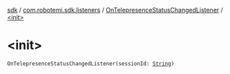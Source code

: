 [sdk](../../index.md) / [com.robotemi.sdk.listeners](../index.md) / [OnTelepresenceStatusChangedListener](index.md) / [&lt;init&gt;](./-init-.md)

# &lt;init&gt;

`OnTelepresenceStatusChangedListener(sessionId: `[`String`](https://kotlinlang.org/api/latest/jvm/stdlib/kotlin/-string/index.html)`)`